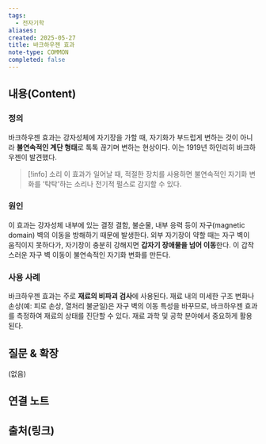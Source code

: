 ```yaml
---
tags:
  - 전자기학
aliases:
created: 2025-05-27
title: 바크하우젠 효과
note-type: COMMON
completed: false
---
```


## 내용(Content)

### 정의

바크하우젠 효과는 강자성체에 자기장을 가할 때, 자기화가 부드럽게 변하는 것이 아니라 **불연속적인 계단 형태**로 톡톡 끊기며 변하는 현상이다. 이는 1919년 하인리히 바크하우젠이 발견했다.

>[!info] 소리
>이 효과가 일어날 때, 적절한 장치를 사용하면 불연속적인 자기화 변화를 '탁탁'하는 소리나 전기적 펄스로 감지할 수 있다.

### 원인

이 효과는 강자성체 내부에 있는 결정 결함, 불순물, 내부 응력 등이 자구(magnetic domain) 벽의 이동을 방해하기 때문에 발생한다. 외부 자기장이 약할 때는 자구 벽이 움직이지 못하다가, 자기장이 충분히 강해지면 **갑자기 장애물을 넘어 이동**한다. 이 갑작스러운 자구 벽 이동이 불연속적인 자기화 변화를 만든다.

### 사용 사례

바크하우젠 효과는 주로 **재료의 비파괴 검사**에 사용된다. 재료 내의 미세한 구조 변화나 손상(예: 피로 손상, 열처리 불균일)은 자구 벽의 이동 특성을 바꾸므로, 바크하우젠 효과를 측정하여 재료의 상태를 진단할 수 있다. 재료 과학 및 공학 분야에서 중요하게 활용된다.

## 질문 & 확장

(없음)

## 연결 노트

## 출처(링크)

